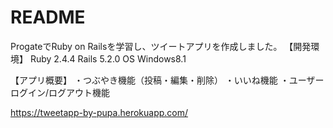 # README
ProgateでRuby on Railsを学習し、ツイートアプリを作成しました。
【開発環境】
  Ruby 2.4.4
  Rails 5.2.0
  OS Windows8.1

【アプリ概要】
  ・つぶやき機能（投稿・編集・削除）
  ・いいね機能
  ・ユーザーログイン/ログアウト機能
  
https://tweetapp-by-pupa.herokuapp.com/
